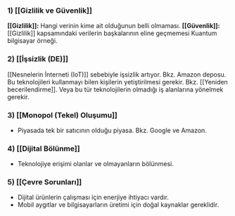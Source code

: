 ### 1) [[Gizlilik ve Güvenlik]]
**[[Gizlilik]]:** Hangi verinin kime ait olduğunun belli olmaması.
**[[Güvenlik]]:** [[Gizlilik]] kapsamındaki verilerin başkalarının eline geçmemesi
	Kuantum bilgisayar örneği.
### 2) [[İşsizlik (DE)]]
[[Nesnelerin İnterneti (IoT)]] sebebiyle işsizlik artıyor. Bkz. Amazon deposu.
	Bu teknolojileri kullanmayı bilen kişilerin yetiştirilmesi gerekir. Bkz. [[Yeniden becerilendirme]].
	Veya bu tür teknolojilerin olmadığı iş alanlarına yönelmek gerekir.
### 3) [[Monopol (Tekel) Oluşumu]]
- Piyasada tek bir satıcının olduğu piyasa. Bkz. Google ve Amazon.
### 4) [[Dijital Bölünme]]
- Teknolojiye erişimi olanlar ve olmayanların bölünmesi.
### 5) [[Çevre Sorunları]]
- Dijital ürünlerin çalışması için enerjiye ihtiyacı vardır.
- Mobil aygıtlar ve bilgisayarların üretimi için doğal kaynaklar gereklidir.